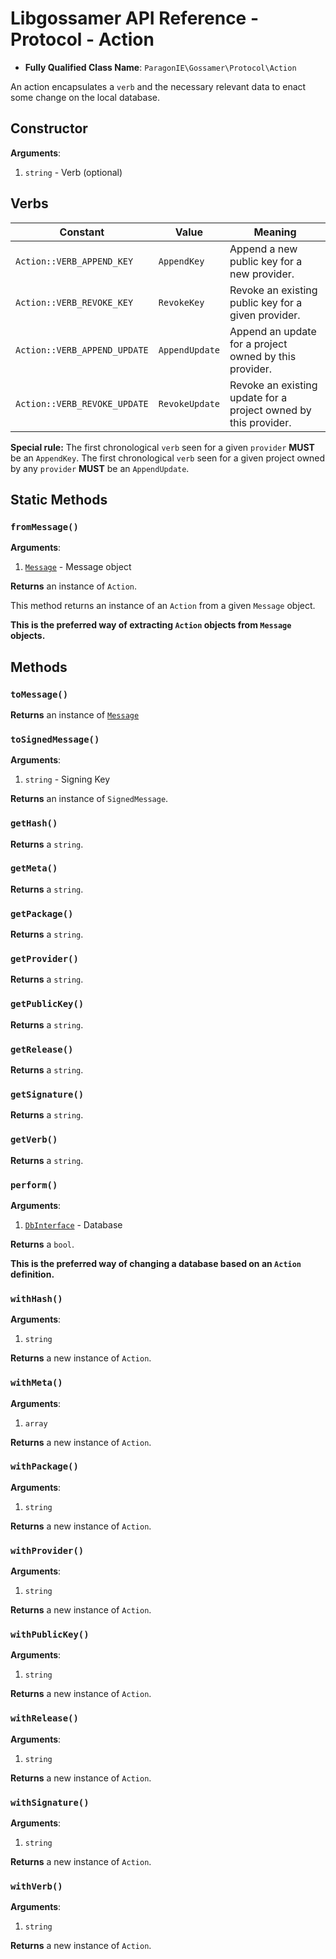 # Libgossamer API Reference - Protocol - Action

* **Fully Qualified Class Name**: `ParagonIE\Gossamer\Protocol\Action`

An action encapsulates a `verb` and the necessary relevant data to enact some
change on the local database.

## Constructor

**Arguments**:

  1. `string` - Verb (optional)

## Verbs

| Constant                     | Value          | Meaning | 
|------------------------------|----------------|---------|
| `Action::VERB_APPEND_KEY`    | `AppendKey`    | Append a new public key for a new provider. |
| `Action::VERB_REVOKE_KEY`    | `RevokeKey`    | Revoke an existing public key for a given provider. |
| `Action::VERB_APPEND_UPDATE` | `AppendUpdate` | Append an update for a project owned by this provider. |
| `Action::VERB_REVOKE_UPDATE` | `RevokeUpdate` | Revoke an existing update for a project owned by this provider. |

**Special rule:** The first chronological `verb` seen for a given `provider` **MUST** be
an `AppendKey`. The first chronological `verb` seen for a given project owned by any 
`provider` **MUST** be an `AppendUpdate`.

## Static Methods

### `fromMessage()`

**Arguments**:

  1. [`Message`](Message.md) - Message object

**Returns** an instance of `Action`.

This method returns an instance of an `Action` from a given `Message` object.

**This is the preferred way of extracting `Action` objects from `Message` objects.** 

## Methods

### `toMessage()`

**Returns** an instance of [`Message`](Message.md)

### `toSignedMessage()`

**Arguments**:

  1. `string` - Signing Key

**Returns** an instance of `SignedMessage`.

### `getHash()`

**Returns** a `string`.

### `getMeta()`

**Returns** a `string`.

### `getPackage()`

**Returns** a `string`.

### `getProvider()`

**Returns** a `string`.

### `getPublicKey()`

**Returns** a `string`.

### `getRelease()`

**Returns** a `string`.

### `getSignature()`

**Returns** a `string`.

### `getVerb()`

**Returns** a `string`.

### `perform()`

**Arguments**:

  1. [`DbInterface`](../DbInterface.md) - Database

**Returns** a `bool`.

**This is the preferred way of changing a database based on an `Action` definition.**

### `withHash()`

**Arguments**:

  1. `string`

**Returns** a new instance of `Action`.

### `withMeta()`

**Arguments**:

  1. `array`

**Returns** a new instance of `Action`.

### `withPackage()`

**Arguments**:

  1. `string`

**Returns** a new instance of `Action`.

### `withProvider()`

**Arguments**:

  1. `string`

**Returns** a new instance of `Action`.

### `withPublicKey()`

**Arguments**:

  1. `string`

**Returns** a new instance of `Action`.

### `withRelease()`

**Arguments**:

  1. `string`

**Returns** a new instance of `Action`.

### `withSignature()`

**Arguments**:

  1. `string`

**Returns** a new instance of `Action`.

### `withVerb()`

**Arguments**:

  1. `string`

**Returns** a new instance of `Action`.
